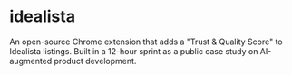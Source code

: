 # idealista
An open-source Chrome extension that adds a "Trust &amp; Quality Score" to Idealista listings. Built in a 12-hour sprint as a public case study on AI-augmented product development.
